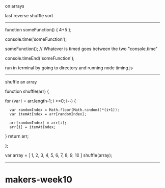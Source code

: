 on arrays

last
reverse
shuffle
sort

************************************************************************************

function someFunction() {
  4+5
};

console.time('someFunction');

someFunction(); // Whatever is timed goes between the two "console.time"

console.timeEnd('someFunction');

run in terminal by going to directory and running
    node timing.js

************************************************************************************

shuffle an array

function shuffle(arr) {

  for (var i = arr.length-1; i >=0; i--) {

      var randomIndex = Math.floor(Math.random()*(i+1));
      var itemAtIndex = arr[randomIndex];

      arr[randomIndex] = arr[i];
      arr[i] = itemAtIndex;
  }
  return arr;

};

var array = [ 1, 2, 3, 4, 5, 6, 7, 8, 9, 10 ]
shuffle(array);

************************************************************************************
# makers-week10
